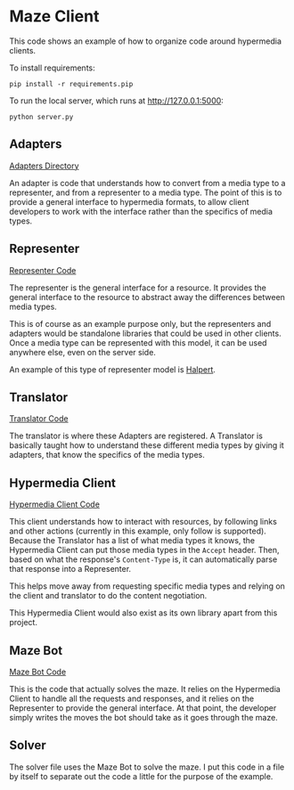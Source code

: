 Maze Client
===========

This code shows an example of how to organize code around hypermedia clients.

To install requirements:

```shell
pip install -r requirements.pip
```

To run the local server, which runs at http://127.0.0.1:5000:

```shell
python server.py
```

## Adapters

[Adapters Directory](https://github.com/smizell/maze_client/tree/master/adapters)

An adapter is code that understands how to convert from a media type to a representer, and from a representer to a media type. The point of this is to provide a general interface to hypermedia formats, to allow client developers to work with the interface rather than the specifics of media types.

## Representer

[Representer Code](https://github.com/smizell/maze_client/blob/master/representer.py)

The representer is the general interface for a resource. It provides the general interface to the resource to abstract away the differences between media types.

This is of course as an example purpose only, but the representers and adapters would be standalone libraries that could be used in other clients. Once a media type can be represented with this model, it can be used anywhere else, even on the server side.

An example of this type of representer model is [Halpert](https://github.com/smizell/halpert).

## Translator

[Translator Code](https://github.com/smizell/maze_client/blob/master/translator.py)

The translator is where these Adapters are registered. A Translator is basically taught how to understand these different media types by giving it adapters, that know the specifics of the media types.

## Hypermedia Client

[Hypermedia Client Code](https://github.com/smizell/maze_client/blob/master/hypermedia_client.py)

This client understands how to interact with resources, by following links and other actions (currently in this example, only follow is supported). Because the Translator has a list of what media types it knows, the Hypermedia Client can put those media types in the `Accept` header. Then, based on what the response's `Content-Type` is, it can automatically parse that response into a Representer. 

This helps move away from requesting specific media types and relying on the client and translator to do the content negotiation.

This Hypermedia Client would also exist as its own library apart from this project.

## Maze Bot

[Maze Bot Code](https://github.com/smizell/maze_client/blob/master/maze_bot.py)

This is the code that actually solves the maze. It relies on the Hypermedia Client to handle all the requests and responses, and it relies on the Representer to provide the general interface. At that point, the developer simply writes the moves the bot should take as it goes through the maze.

## Solver

The solver file uses the Maze Bot to solve the maze. I put this code in a file by itself to separate out the code a little for the purpose of the example.
